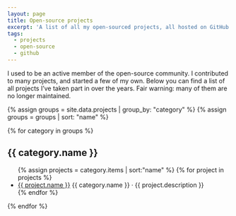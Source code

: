```yaml
---
layout: page
title: Open-source projects
excerpt: 'A list of all my open-sourced projects, all hosted on GitHub. Fair warning: some of them are not maintained anymore.'
tags:
  - projects
  - open-source
  - github
---
```


I used to be an active member of the open-source community. I contributed to many projects, and started a few of my own. Below you can find a list of all projects I’ve taken part in over the years. Fair warning: many of them are no longer maintained.

{% assign groups = site.data.projects | group_by: "category" %}
{% assign groups = groups | sort: "name" %}

{% for category in groups %}
  <h2 class="visually-hidden">{{ category.name }}</h2>
  <ul class="List">
  {% assign projects = category.items | sort:"name" %}
  {% for project in projects %}
    <li class="List__item">
      <div class="List__item-inner">
        <a href="{{ project.link }}" class="List__primary-content" target="_blank" rel="noopener noreferrer">{{ project.name }}</a>
        <span class="List__secondary-content">{{ category.name }} · {{ project.description }}</span>
      </div>
    </li>
  {% endfor %}
  </ul>
{% endfor %}
